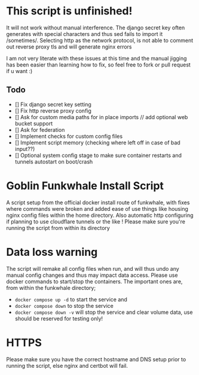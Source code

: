 # This script is unfinished!
It will not work without manual interference. The django secret key often generates with special characters and thus sed fails to import it /sometimes/.
Selecting http as the network protocol, is not able to comment out reverse proxy tls and will generate nginx errors

I am not very literate with these issues at this time and the manual jigging has been easier than learning how to fix, so feel free to fork or pull request if u want :)

## Todo
 - [] Fix django secret key setting
 - [] Fix http reverse proxy config
 - [] Ask for custom media paths for in place imports // add optional web bucket support
 - [] Ask for federation
 - [] Implement checks for custom config files
 - [] Implement script memory (checking where left off in case of bad input??)
 - [] Optional system config stage to make sure container restarts and tunnels autostart on boot/crash

# Goblin Funkwhale Install Script
A script setup from the official docker install route of funkwhale, with fixes where commands were broken and added ease of use things like housing nginx config files within the home directory. Also automatic http configuring if planning to use cloudflare tunnels or the like !
Please make sure you're running the script from within its directory

# Data loss warning
The script will remake all config files when run, and will thus undo any manual config changes and thus may impact data access. Please use docker commands to start/stop the containers.
The important ones are, from within the funkwhale directory;
 - `docker compose up -d` to start the service and
 - `docker compose down` to stop the service
 - `docker compose down -v` will stop the service and clear volume data, use should be reserved for testing only!


# HTTPS
Please make sure you have the correct hostname and DNS setup prior to running the script, else nginx and certbot will fail.
